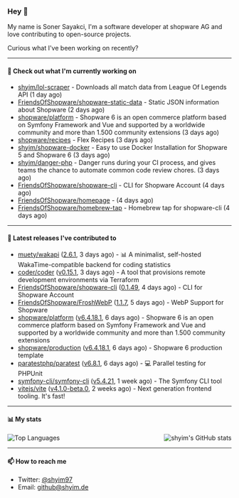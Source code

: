 ### Hey 👋

My name is Soner Sayakci, I'm a software developer at shopware AG and love contributing to open-source projects.

Curious what I've been working on recently?

---

#### 👷 Check out what I'm currently working on

- [shyim/lol-scraper](https://github.com/shyim/lol-scraper) - Downloads all match data from League Of Legends API (1 day ago)
- [FriendsOfShopware/shopware-static-data](https://github.com/FriendsOfShopware/shopware-static-data) - Static JSON information about Shopware (2 days ago)
- [shopware/platform](https://github.com/shopware/platform) - Shopware 6 is an open commerce platform based on Symfony Framework and Vue and supported by a worldwide community and more than 1.500 community extensions (3 days ago)
- [shopware/recipes](https://github.com/shopware/recipes) - Flex Recipes (3 days ago)
- [shyim/shopware-docker](https://github.com/shyim/shopware-docker) - Easy to use Docker Installation for Shopware 5 and Shopware 6 (3 days ago)
- [shyim/danger-php](https://github.com/shyim/danger-php) - Danger runs during your CI process, and gives teams the chance to automate common code review chores. (3 days ago)
- [FriendsOfShopware/shopware-cli](https://github.com/FriendsOfShopware/shopware-cli) - CLI for Shopware Account (4 days ago)
- [FriendsOfShopware/homepage](https://github.com/FriendsOfShopware/homepage) -  (4 days ago)
- [FriendsOfShopware/homebrew-tap](https://github.com/FriendsOfShopware/homebrew-tap) - Homebrew tap for shopware-cli (4 days ago)

---

#### 🔭 Latest releases I've contributed to

- [muety/wakapi](https://github.com/muety/wakapi) ([2.6.1](https://github.com/muety/wakapi/releases/tag/2.6.1), 3 days ago) - 📊 A minimalist, self-hosted WakaTime-compatible backend for coding statistics
- [coder/coder](https://github.com/coder/coder) ([v0.15.1](https://github.com/coder/coder/releases/tag/v0.15.1), 3 days ago) - A tool that provisions remote development environments via Terraform
- [FriendsOfShopware/shopware-cli](https://github.com/FriendsOfShopware/shopware-cli) ([0.1.49](https://github.com/FriendsOfShopware/shopware-cli/releases/tag/0.1.49), 4 days ago) - CLI for Shopware Account
- [FriendsOfShopware/FroshWebP](https://github.com/FriendsOfShopware/FroshWebP) ([1.1.7](https://github.com/FriendsOfShopware/FroshWebP/releases/tag/1.1.7), 5 days ago) - WebP Support for Shopware
- [shopware/platform](https://github.com/shopware/platform) ([v6.4.18.1](https://github.com/shopware/platform/releases/tag/v6.4.18.1), 6 days ago) - Shopware 6 is an open commerce platform based on Symfony Framework and Vue and supported by a worldwide community and more than 1.500 community extensions
- [shopware/production](https://github.com/shopware/production) ([v6.4.18.1](https://github.com/shopware/production/releases/tag/v6.4.18.1), 6 days ago) - Shopware 6 production template
- [paratestphp/paratest](https://github.com/paratestphp/paratest) ([v6.8.1](https://github.com/paratestphp/paratest/releases/tag/v6.8.1), 6 days ago) - :computer: Parallel testing for PHPUnit
- [symfony-cli/symfony-cli](https://github.com/symfony-cli/symfony-cli) ([v5.4.21](https://github.com/symfony-cli/symfony-cli/releases/tag/v5.4.21), 1 week ago) - The Symfony CLI tool
- [vitejs/vite](https://github.com/vitejs/vite) ([v4.1.0-beta.0](https://github.com/vitejs/vite/releases/tag/v4.1.0-beta.0), 2 weeks ago) - Next generation frontend tooling. It&#39;s fast!

---

#### 📊 My stats

<img align="right" alt="shyim's GitHub stats" src="https://github-readme-stats.vercel.app/api?username=shyim&count_private=1&show_icons=true&" />

![Top Languages](https://github-readme-stats.vercel.app/api/top-langs/?username=shyim)

---

#### 📫 How to reach me

- Twitter: [@shyim97](https://twitter.com/shyim97)
- Email: [github@shyim.de](mailto://github@shyim.de)
